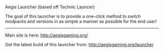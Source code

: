 Aegis Launcher (based off Technic Launcer)

The goal of this launcher is to provide a one-click method to switch modpacks and versions in as simple a manner as possible for the end user!

-------------------

Main site is here: http://aegisgaming.org/

Get the latest build of this launcher from: http://aegisgaming.org/launcher